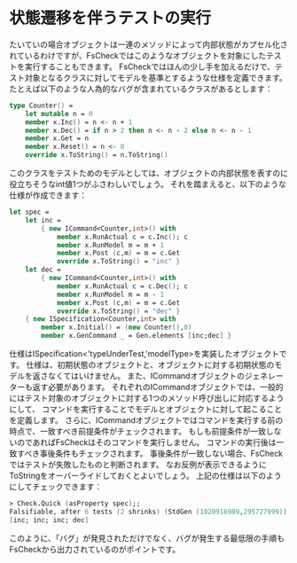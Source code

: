 # 状態遷移を伴うテストの実行

たいていの場合オブジェクトは一連のメソッドによって内部状態がカプセル化されているわけですが、FsCheckではこのようなオブジェクトを対象にしたテストを実行することもできます。
FsCheckではほんの少し手を加えるだけで、テスト対象となるクラスに対してモデルを基準とするような仕様を定義できます。
たとえば以下のような人為的なバグが含まれているクラスがあるとします：

```fsharp
type Counter() =
    let mutable n = 0
    member x.Inc() = n <- n + 1
    member x.Dec() = if n > 2 then n <- n - 2 else n <- n - 1
    member x.Get = n
    member x.Reset() = n <- 0
    override x.ToString() = n.ToString()
```

このクラスをテストためのモデルとしては、オブジェクトの内部状態を表すのに役立ちそうなint値1つがふさわしいでしょう。
それを踏まえると、以下のような仕様が作成できます：

```fsharp
let spec =
    let inc =
        { new ICommand<Counter,int>() with
            member x.RunActual c = c.Inc(); c
            member x.RunModel m = m + 1
            member x.Post (c,m) = m = c.Get
            override x.ToString() = "inc" }
    let dec =
        { new ICommand<Counter,int>() with
            member x.RunActual c = c.Dec(); c
            member x.RunModel m = m - 1
            member x.Post (c,m) = m = c.Get
            override x.ToString() = "dec" }
    { new ISpecification<Counter,int> with
        member x.Initial() = (new Counter(),0)
        member x.GenCommand _ = Gen.elements [inc;dec] }
```

仕様はISpecification<'typeUnderTest,'modelType>を実装したオブジェクトです。
仕様は、初期状態のオブジェクトと、オブジェクトに対する初期状態のモデルを返さなくてはいけません。
また、ICommandオブジェクトのジェネレーターも返す必要があります。
それぞれのICommandオブジェクトでは、一般的にはテスト対象のオブジェクトに対する1つのメソッド呼び出しに対応するようにして、
コマンドを実行することでモデルとオブジェクトに対して起こることを定義します。
さらに、ICommandオブジェクトではコマンドを実行する前の時点で、一致すべき前提条件がチェックされます。
もしも前提条件が一致しないのであればFsCheckはそのコマンドを実行しません。
コマンドの実行後は一致すべき事後条件もチェックされます。
事後条件が一致しない場合、FsCheckではテストが失敗したものと判断されます。
なお反例が表示できるようにToStringをオーバーライドしておくとよいでしょう。
上記の仕様は以下のようにしてチェックできます：

```fsharp
> Check.Quick (asProperty spec);;
Falsifiable, after 6 tests (2 shrinks) (StdGen (1020916989,295727999)):
[inc; inc; inc; dec]
```

このように、「バグ」が発見されただけでなく、バグが発生する最低限の手順もFsCheckから出力されているのがポイントです。
